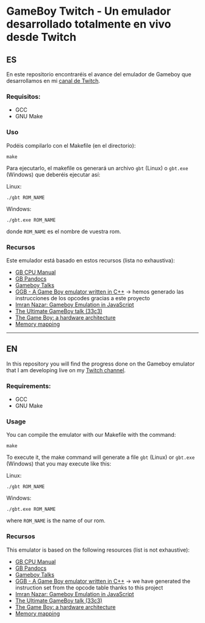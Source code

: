 # GameBoy Twitch - Un emulador desarrollado totalmente en vivo desde Twitch

## ES
En este repositorio encontraréis el avance del emulador de Gameboy que desarrollamos en mi [canal de Twitch](https://twitch.tv/AbdeCreativeDev).

### Requisitos:

- GCC
- GNU Make


### Uso

Podéis compilarlo con el Makefile (en el directorio):

```
make
```

Para ejecutarlo, el makefile os generará un archivo ``gbt`` (Linux) o ``gbt.exe`` (Windows) que deberéis ejecutar así:

Linux:
```
./gbt ROM_NAME
```

Windows:
```
./gbt.exe ROM_NAME
```

donde ``ROM_NAME`` es el nombre de vuestra rom. 

### Recursos

Este emulador está basado en estos recursos (lista no exhaustiva): 

- [GB CPU Manual](http://marc.rawer.de/Gameboy/Docs/GBCPUman.pdf)
- [GB Pandocs](https://gbdev.io/pandocs/)
- [Gameboy Talks](https://www.retroreversing.com/gameboy/hardware)
- [GGB - A Game Boy emulator written in C++](https://github.com/geaz/emu-gameboy) -> hemos generado las instrucciones de los opcodes gracias a este proyecto
- [Imran Nazar: Gameboy Emulation in JavaScript](http://imrannazar.com/GameBoy-Emulation-in-JavaScript)
- [The Ultimate GameBoy talk (33c3)](https://www.youtube.com/watch?v=HyzD8pNlpwI)
- [The Game Boy: a hardware architecture](https://www.youtube.com/watch?v=RZUDEaLa5Nw)
- [Memory mapping](http://gameboy.mongenel.com/dmg/asmmemmap.html)

******

## EN
In this repository you will find the progress done on the Gameboy emulator that I am developing live on my [Twitch channel](https://twitch.tv/AbdeCreativeDev).

### Requirements:

- GCC
- GNU Make


### Usage

You can compile the emulator with our Makefile with the command:

```
make
```

To execute it, the make command will generate a file ``gbt`` (Linux) or ``gbt.exe`` (Windows) that you may execute like this:

Linux:
```
./gbt ROM_NAME
```

Windows:
```
./gbt.exe ROM_NAME
```

where ``ROM_NAME`` is the name of our rom.

### Recursos

This emulator is based on the following resources (list is not exhaustive): 

- [GB CPU Manual](http://marc.rawer.de/Gameboy/Docs/GBCPUman.pdf)
- [GB Pandocs](https://gbdev.io/pandocs/)
- [Gameboy Talks](https://www.retroreversing.com/gameboy/hardware)
- [GGB - A Game Boy emulator written in C++](https://github.com/geaz/emu-gameboy) -> we have generated the instruction set from the opcode table thanks to this project
- [Imran Nazar: Gameboy Emulation in JavaScript](http://imrannazar.com/GameBoy-Emulation-in-JavaScript)
- [The Ultimate GameBoy talk (33c3)](https://www.youtube.com/watch?v=HyzD8pNlpwI)
- [The Game Boy: a hardware architecture](https://www.youtube.com/watch?v=RZUDEaLa5Nw)
- [Memory mapping](http://gameboy.mongenel.com/dmg/asmmemmap.html)
